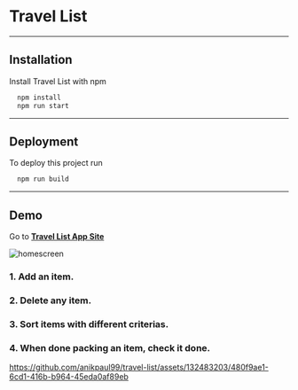 # Travel List

---

## Installation

Install Travel List with npm

```bash
  npm install
  npm run start
```

---

## Deployment

To deploy this project run

```bash
  npm run build
```

---

## Demo

Go to [**Travel List App Site**](https://travel-list-anik.netlify.app/)

![homescreen](https://github.com/anikpaul99/travel-list/assets/132483203/81cd72d5-cdad-4266-bb6b-98331e0fa487)

### 1. Add an item.

### 2. Delete any item.

### 3. Sort items with different criterias.

### 4. When done packing an item, check it done.

https://github.com/anikpaul99/travel-list/assets/132483203/480f9ae1-6cd1-416b-b964-45eda0af89eb
